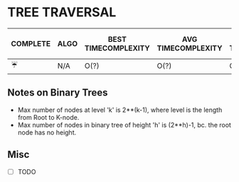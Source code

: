 # TREE TRAVERSAL

COMPLETE | ALGO | BEST TIMECOMPLEXITY | AVG TIMECOMPLEXITY | WORST TIMECOMPLEXITY | WORST SPACE COMPLEXITY
--- | --- | --- | --- | --- | ---
:umbrella: | N/A | &Omicron;(?) | &Omicron;(?) | &Omicron;(?) | &Omicron;(?)

<!--
:white_check_mark: | [Binary Search](./binary_search/) | &Omicron;(1) | &Omicron;(logn) | &Omicron;(logn) | &Omicron;(logn)<sup>[1](#myfootnote1)</sup>
:white_check_mark: | [Jump Search](./jump_search/) | &Omicron;(1) | &Omicron;(&radic;<span style="text-decoration: overline">n</span>) | &Omicron;(&radic;<span style="text-decoration: overline">n</span>) | &Omicron;(1)
:white_check_mark: | [Interpolation Search](./interpolation_search/) | &Omicron;(1) | &Omicron;(loglogn)<sup>[2](#myfootnote2)</sup> | &Omicron;(loglogn)<sup>[2](#myfootnote2)</sup> | &Omicron;(1)
:white_check_mark: | [Exponential Search](./exponential_search/) | &Omicron;(1) | &Omicron;(logi)<sup>[3](#myfootnote3)</sup> | &Omicron;(logi)<sup>[3](#myfootnote3)</sup> | &Omicron;(1)
:white_check_mark: | [Ternary Search](./ternary_search/) | &Omicron;(1) | &Omicron;(logn)<sup>[4](#myfootnote4)</sup> | &Omicron;(logn) | &Omicron;(logn)<sup>[1](#myfootnote1)</sup>

<a name="myfootnote2">1</a>: When using recursion; otherwise &Omicron;(1)<br>
<a name="myfootnote2">2</a>: When data is uniformly distributed<br>
<a name="myfootnote3">3</a>: Where *i* is the index of the search value<br>
<a name="myfootnote4">4</a>: Worse than binary_search<br>
-->

## Notes on Binary Trees
- Max number of nodes at level 'k' is 2**(k-1), where level is the length from Root to K-node.
- Max number of nodes in binary tree of height 'h' is (2**h)-1, bc. the root node has no height.

## Misc
- [ ] TODO
